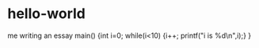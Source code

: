 # hello-world
me writing an essay
main()
{int i=0;
 while(i<10)
  {i++;
   printf("i is %d\n",i);}
   }
